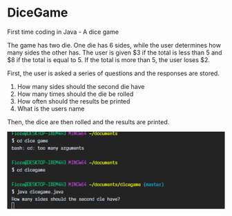 # DiceGame

First time coding in Java - A dice game

The game has two die. One die has 6 sides, while the user determines how many sides the other has.
The user is given $3 if the total is less than 5 and $8 if the total is equal to 5. If the total is more than 5, the user loses \$2.

First, the user is asked a series of questions and the responses are stored.

1. How many sides should the second die have
2. How many times should the die be rolled
3. How often should the results be printed
4. What is the users name

Then, the dice are then rolled and the results are printed.

<img src="/dicegame.gif">
